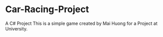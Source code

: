 # Car-Racing-Project
A C# Project
This is a simple game created by Mai Huong for a Project at University.
